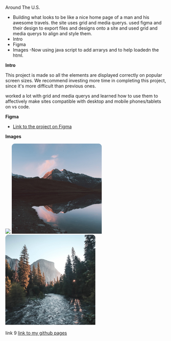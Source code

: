 Around The U.S.

- Building what looks to be like a nice home page of a man and his awesome travels. the site uses grid and media querys.
  used figma and their design to export files and designs onto a site and used grid and media querys to align and style them.
- Intro
- Figma
- Images
  -Now using java script to add arrarys and to help loadedn the html.

**Intro**

This project is made so all the elements are displayed correctly on popular screen sizes. We recommend investing more time in completing this project, since it's more difficult than previous ones.

worked a lot with grid and media querys and learned how to use them to affectively make sites compatible with desktop and mobile phones/tablets on vs code.

**Figma**

- [Link to the project on Figma](https://www.figma.com/file/ii4xxsJ0ghevUOcssTlHZv/Sprint-3%3A-Around-the-US?node-id=0%3A1)

**Images**

<img src="./images/jacques-costeau.jpg">
<img src="./images/vanoise-national-park.jpg">
<img src="./images/yosemite-valley.jpg">

link 9
[link to my github pages](https://bryananjola.github.io/se_project_aroundtheus/)

